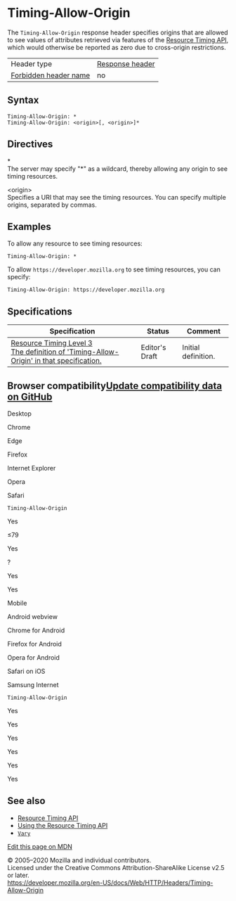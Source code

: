 Timing-Allow-Origin
===================

The `Timing-Allow-Origin` response header specifies origins that are allowed to see values of attributes retrieved via features of the [Resource Timing API](https://developer.mozilla.org/en-US/docs/Web/API/Resource_Timing_API), which would otherwise be reported as zero due to cross-origin restrictions.

<table><tbody><tr class="odd"><td>Header type</td><td><a href="https://developer.mozilla.org/en-US/docs/Glossary/Response_header">Response header</a></td></tr><tr class="even"><td><a href="https://developer.mozilla.org/en-US/docs/Glossary/Forbidden_header_name">Forbidden header name</a></td><td>no</td></tr></tbody></table>

Syntax
------

    Timing-Allow-Origin: *
    Timing-Allow-Origin: <origin>[, <origin>]*

Directives
----------

\*  
The server may specify "\*" as a wildcard, thereby allowing any origin to see timing resources.

&lt;origin&gt;  
Specifies a URI that may see the timing resources. You can specify multiple origins, separated by commas.

Examples
--------

To allow any resource to see timing resources:

    Timing-Allow-Origin: *

To allow `https://developer.mozilla.org` to see timing resources, you can specify:

    Timing-Allow-Origin: https://developer.mozilla.org

Specifications
--------------

<table><thead><tr class="header"><th>Specification</th><th>Status</th><th>Comment</th></tr></thead><tbody><tr class="odd"><td><a href="https://w3c.github.io/resource-timing/#sec-timing-allow-origin">Resource Timing Level 3<br />
<span class="small">The definition of 'Timing-Allow-Origin' in that specification.</span></a></td><td><span class="spec-ED">Editor's Draft</span></td><td>Initial definition.</td></tr></tbody></table>

Browser compatibility<a href="https://github.com/mdn/browser-compat-data" class="bc-github-link">Update compatibility data on GitHub</a>
----------------------------------------------------------------------------------------------------------------------------------------

Desktop

<span class="bc-head-txt-label bc-head-icon-chrome">Chrome</span>

<span class="bc-head-txt-label bc-head-icon-edge">Edge</span>

<span class="bc-head-txt-label bc-head-icon-firefox">Firefox</span>

<span class="bc-head-txt-label bc-head-icon-ie">Internet Explorer</span>

<span class="bc-head-txt-label bc-head-icon-opera">Opera</span>

<span class="bc-head-txt-label bc-head-icon-safari">Safari</span>

`Timing-Allow-Origin`

Yes

≤79

Yes

?

Yes

Yes

Mobile

<span class="bc-head-txt-label bc-head-icon-webview_android">Android webview</span>

<span class="bc-head-txt-label bc-head-icon-chrome_android">Chrome for Android</span>

<span class="bc-head-txt-label bc-head-icon-firefox_android">Firefox for Android</span>

<span class="bc-head-txt-label bc-head-icon-opera_android">Opera for Android</span>

<span class="bc-head-txt-label bc-head-icon-safari_ios">Safari on iOS</span>

<span class="bc-head-txt-label bc-head-icon-samsunginternet_android">Samsung Internet</span>

`Timing-Allow-Origin`

Yes

Yes

Yes

Yes

Yes

Yes

See also
--------

-   [Resource Timing API](https://developer.mozilla.org/en-US/docs/Web/API/Resource_Timing_API)
-   [Using the Resource Timing API](https://developer.mozilla.org/en-US/docs/Web/API/Resource_Timing_API/Using_the_Resource_Timing_API)
-   [`Vary`](vary)

<a href="https://developer.mozilla.org/en-US/docs/Web/HTTP/Headers/Timing-Allow-Origin$edit" class="_attribution-link">Edit this page on MDN</a>

© 2005–2020 Mozilla and individual contributors.  
Licensed under the Creative Commons Attribution-ShareAlike License v2.5 or later.  
<a href="https://developer.mozilla.org/en-US/docs/Web/HTTP/Headers/Timing-Allow-Origin" class="_attribution-link">https://developer.mozilla.org/en-US/docs/Web/HTTP/Headers/Timing-Allow-Origin</a>
